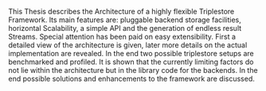 This Thesis describes the Architecture of a highly flexible Triplestore Framework. 
Its main features are: pluggable backend storage facilities, horizontal Scalability, a simple API and  the generation of endless result Streams.
Special attention has been paid on easy extensibility. 
First a detailed view of the architecture is given, later more details on the actual implementation are revealed.
In the end two possible triplestore setups are benchmarked and profiled. 
It is shown that the currently limiting factors do not lie within the architecture but in the library code for the backends. 
In the end possible solutions and enhancements to the framework are discussed.   